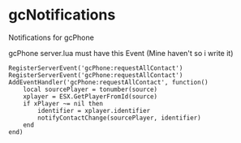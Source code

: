 # gcNotifications
 Notifications for gcPhone
 
 gcPhone server.lua must have this Event (Mine haven't so i write it)
 
```
RegisterServerEvent('gcPhone:requestAllContact')
RegisterServerEvent('gcPhone:requestAllContact')
AddEventHandler('gcPhone:requestAllContact', function()
	local sourcePlayer = tonumber(source)
	xplayer = ESX.GetPlayerFromId(source)
	if xPlayer ~= nil then
		identifier = xplayer.identifier
		notifyContactChange(sourcePlayer, identifier)
	end
end)

```
